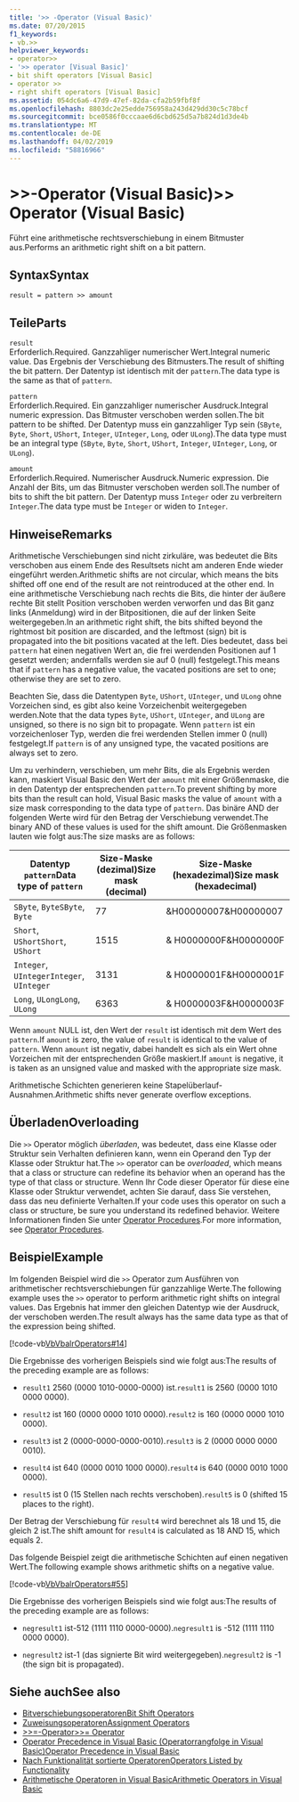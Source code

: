 ```yaml
---
title: '>> -Operator (Visual Basic)'
ms.date: 07/20/2015
f1_keywords:
- vb.>>
helpviewer_keywords:
- operator>>
- '>> operator [Visual Basic]'
- bit shift operators [Visual Basic]
- operator >>
- right shift operators [Visual Basic]
ms.assetid: 054dc6a6-47d9-47ef-82da-cfa2b59fbf8f
ms.openlocfilehash: 8803dc2e25edde756958a243d429dd30c5c78bcf
ms.sourcegitcommit: bce0586f0cccaae6d6cbd625d5a7b824d1d3de4b
ms.translationtype: MT
ms.contentlocale: de-DE
ms.lasthandoff: 04/02/2019
ms.locfileid: "58816966"
---
```

# <a name="-operator-visual-basic"></a><span data-ttu-id="bc642-102">>>-Operator (Visual Basic)</span><span class="sxs-lookup"><span data-stu-id="bc642-102">>> Operator (Visual Basic)</span></span>
<span data-ttu-id="bc642-103">Führt eine arithmetische rechtsverschiebung in einem Bitmuster aus.</span><span class="sxs-lookup"><span data-stu-id="bc642-103">Performs an arithmetic right shift on a bit pattern.</span></span>  
  
## <a name="syntax"></a><span data-ttu-id="bc642-104">Syntax</span><span class="sxs-lookup"><span data-stu-id="bc642-104">Syntax</span></span>  
  
```  
result = pattern >> amount  
```  
  
## <a name="parts"></a><span data-ttu-id="bc642-105">Teile</span><span class="sxs-lookup"><span data-stu-id="bc642-105">Parts</span></span>  
 `result`  
 <span data-ttu-id="bc642-106">Erforderlich.</span><span class="sxs-lookup"><span data-stu-id="bc642-106">Required.</span></span> <span data-ttu-id="bc642-107">Ganzzahliger numerischer Wert.</span><span class="sxs-lookup"><span data-stu-id="bc642-107">Integral numeric value.</span></span> <span data-ttu-id="bc642-108">Das Ergebnis der Verschiebung des Bitmusters.</span><span class="sxs-lookup"><span data-stu-id="bc642-108">The result of shifting the bit pattern.</span></span> <span data-ttu-id="bc642-109">Der Datentyp ist identisch mit der `pattern`.</span><span class="sxs-lookup"><span data-stu-id="bc642-109">The data type is the same as that of `pattern`.</span></span>  
  
 `pattern`  
 <span data-ttu-id="bc642-110">Erforderlich.</span><span class="sxs-lookup"><span data-stu-id="bc642-110">Required.</span></span> <span data-ttu-id="bc642-111">Ein ganzzahliger numerischer Ausdruck.</span><span class="sxs-lookup"><span data-stu-id="bc642-111">Integral numeric expression.</span></span> <span data-ttu-id="bc642-112">Das Bitmuster verschoben werden sollen.</span><span class="sxs-lookup"><span data-stu-id="bc642-112">The bit pattern to be shifted.</span></span> <span data-ttu-id="bc642-113">Der Datentyp muss ein ganzzahliger Typ sein (`SByte`, `Byte`, `Short`, `UShort`, `Integer`, `UInteger`, `Long`, oder `ULong`).</span><span class="sxs-lookup"><span data-stu-id="bc642-113">The data type must be an integral type (`SByte`, `Byte`, `Short`, `UShort`, `Integer`, `UInteger`, `Long`, or `ULong`).</span></span>  
  
 `amount`  
 <span data-ttu-id="bc642-114">Erforderlich.</span><span class="sxs-lookup"><span data-stu-id="bc642-114">Required.</span></span> <span data-ttu-id="bc642-115">Numerischer Ausdruck.</span><span class="sxs-lookup"><span data-stu-id="bc642-115">Numeric expression.</span></span> <span data-ttu-id="bc642-116">Die Anzahl der Bits, um das Bitmuster verschoben werden soll.</span><span class="sxs-lookup"><span data-stu-id="bc642-116">The number of bits to shift the bit pattern.</span></span> <span data-ttu-id="bc642-117">Der Datentyp muss `Integer` oder zu verbreitern `Integer`.</span><span class="sxs-lookup"><span data-stu-id="bc642-117">The data type must be `Integer` or widen to `Integer`.</span></span>  
  
## <a name="remarks"></a><span data-ttu-id="bc642-118">Hinweise</span><span class="sxs-lookup"><span data-stu-id="bc642-118">Remarks</span></span>  
 <span data-ttu-id="bc642-119">Arithmetische Verschiebungen sind nicht zirkuläre, was bedeutet die Bits verschoben aus einem Ende des Resultsets nicht am anderen Ende wieder eingeführt werden.</span><span class="sxs-lookup"><span data-stu-id="bc642-119">Arithmetic shifts are not circular, which means the bits shifted off one end of the result are not reintroduced at the other end.</span></span> <span data-ttu-id="bc642-120">In eine arithmetische Verschiebung nach rechts die Bits, die hinter der äußere rechte Bit stellt Position verschoben werden verworfen und das Bit ganz links (Anmeldung) wird in der Bitpositionen, die auf der linken Seite weitergegeben.</span><span class="sxs-lookup"><span data-stu-id="bc642-120">In an arithmetic right shift, the bits shifted beyond the rightmost bit position are discarded, and the leftmost (sign) bit is propagated into the bit positions vacated at the left.</span></span> <span data-ttu-id="bc642-121">Dies bedeutet, dass bei `pattern` hat einen negativen Wert an, die frei werdenden Positionen auf 1 gesetzt werden; andernfalls werden sie auf 0 (null) festgelegt.</span><span class="sxs-lookup"><span data-stu-id="bc642-121">This means that if `pattern` has a negative value, the vacated positions are set to one; otherwise they are set to zero.</span></span>  
  
 <span data-ttu-id="bc642-122">Beachten Sie, dass die Datentypen `Byte`, `UShort`, `UInteger`, und `ULong` ohne Vorzeichen sind, es gibt also keine Vorzeichenbit weitergegeben werden.</span><span class="sxs-lookup"><span data-stu-id="bc642-122">Note that the data types `Byte`, `UShort`, `UInteger`, and `ULong` are unsigned, so there is no sign bit to propagate.</span></span> <span data-ttu-id="bc642-123">Wenn `pattern` ist ein vorzeichenloser Typ, werden die frei werdenden Stellen immer 0 (null) festgelegt.</span><span class="sxs-lookup"><span data-stu-id="bc642-123">If `pattern` is of any unsigned type, the vacated positions are always set to zero.</span></span>  
  
 <span data-ttu-id="bc642-124">Um zu verhindern, verschieben, um mehr Bits, die als Ergebnis werden kann, maskiert Visual Basic den Wert der `amount` mit einer Größenmaske, die in den Datentyp der entsprechenden `pattern`.</span><span class="sxs-lookup"><span data-stu-id="bc642-124">To prevent shifting by more bits than the result can hold, Visual Basic masks the value of `amount` with a size mask corresponding to the data type of `pattern`.</span></span> <span data-ttu-id="bc642-125">Das binäre AND der folgenden Werte wird für den Betrag der Verschiebung verwendet.</span><span class="sxs-lookup"><span data-stu-id="bc642-125">The binary AND of these values is used for the shift amount.</span></span> <span data-ttu-id="bc642-126">Die Größenmasken lauten wie folgt aus:</span><span class="sxs-lookup"><span data-stu-id="bc642-126">The size masks are as follows:</span></span>  
  
|<span data-ttu-id="bc642-127">Datentyp `pattern`</span><span class="sxs-lookup"><span data-stu-id="bc642-127">Data type of `pattern`</span></span>|<span data-ttu-id="bc642-128">Size-Maske (dezimal)</span><span class="sxs-lookup"><span data-stu-id="bc642-128">Size mask (decimal)</span></span>|<span data-ttu-id="bc642-129">Size-Maske (hexadezimal)</span><span class="sxs-lookup"><span data-stu-id="bc642-129">Size mask (hexadecimal)</span></span>|  
|----------------------------|---------------------------|-------------------------------|  
|<span data-ttu-id="bc642-130">`SByte`, `Byte`</span><span class="sxs-lookup"><span data-stu-id="bc642-130">`SByte`, `Byte`</span></span>|<span data-ttu-id="bc642-131">7</span><span class="sxs-lookup"><span data-stu-id="bc642-131">7</span></span>|<span data-ttu-id="bc642-132">&H00000007</span><span class="sxs-lookup"><span data-stu-id="bc642-132">&H00000007</span></span>|  
|<span data-ttu-id="bc642-133">`Short`, `UShort`</span><span class="sxs-lookup"><span data-stu-id="bc642-133">`Short`, `UShort`</span></span>|<span data-ttu-id="bc642-134">15</span><span class="sxs-lookup"><span data-stu-id="bc642-134">15</span></span>|<span data-ttu-id="bc642-135">&AMP; H0000000F</span><span class="sxs-lookup"><span data-stu-id="bc642-135">&H0000000F</span></span>|  
|<span data-ttu-id="bc642-136">`Integer`, `UInteger`</span><span class="sxs-lookup"><span data-stu-id="bc642-136">`Integer`, `UInteger`</span></span>|<span data-ttu-id="bc642-137">31</span><span class="sxs-lookup"><span data-stu-id="bc642-137">31</span></span>|<span data-ttu-id="bc642-138">&AMP; H0000001F</span><span class="sxs-lookup"><span data-stu-id="bc642-138">&H0000001F</span></span>|  
|<span data-ttu-id="bc642-139">`Long`, `ULong`</span><span class="sxs-lookup"><span data-stu-id="bc642-139">`Long`, `ULong`</span></span>|<span data-ttu-id="bc642-140">63</span><span class="sxs-lookup"><span data-stu-id="bc642-140">63</span></span>|<span data-ttu-id="bc642-141">&AMP; H0000003F</span><span class="sxs-lookup"><span data-stu-id="bc642-141">&H0000003F</span></span>|  
  
 <span data-ttu-id="bc642-142">Wenn `amount` NULL ist, den Wert der `result` ist identisch mit dem Wert des `pattern`.</span><span class="sxs-lookup"><span data-stu-id="bc642-142">If `amount` is zero, the value of `result` is identical to the value of `pattern`.</span></span> <span data-ttu-id="bc642-143">Wenn `amount` ist negativ, dabei handelt es sich als ein Wert ohne Vorzeichen mit der entsprechenden Größe maskiert.</span><span class="sxs-lookup"><span data-stu-id="bc642-143">If `amount` is negative, it is taken as an unsigned value and masked with the appropriate size mask.</span></span>  
  
 <span data-ttu-id="bc642-144">Arithmetische Schichten generieren keine Stapelüberlauf-Ausnahmen.</span><span class="sxs-lookup"><span data-stu-id="bc642-144">Arithmetic shifts never generate overflow exceptions.</span></span>  
  
## <a name="overloading"></a><span data-ttu-id="bc642-145">Überladen</span><span class="sxs-lookup"><span data-stu-id="bc642-145">Overloading</span></span>  
 <span data-ttu-id="bc642-146">Die `>>` Operator möglich *überladen*, was bedeutet, dass eine Klasse oder Struktur sein Verhalten definieren kann, wenn ein Operand den Typ der Klasse oder Struktur hat.</span><span class="sxs-lookup"><span data-stu-id="bc642-146">The `>>` operator can be *overloaded*, which means that a class or structure can redefine its behavior when an operand has the type of that class or structure.</span></span> <span data-ttu-id="bc642-147">Wenn Ihr Code dieser Operator für diese eine Klasse oder Struktur verwendet, achten Sie darauf, dass Sie verstehen, dass das neu definierte Verhalten.</span><span class="sxs-lookup"><span data-stu-id="bc642-147">If your code uses this operator on such a class or structure, be sure you understand its redefined behavior.</span></span> <span data-ttu-id="bc642-148">Weitere Informationen finden Sie unter [Operator Procedures](../../../visual-basic/programming-guide/language-features/procedures/operator-procedures.md).</span><span class="sxs-lookup"><span data-stu-id="bc642-148">For more information, see [Operator Procedures](../../../visual-basic/programming-guide/language-features/procedures/operator-procedures.md).</span></span>  
  
## <a name="example"></a><span data-ttu-id="bc642-149">Beispiel</span><span class="sxs-lookup"><span data-stu-id="bc642-149">Example</span></span>  
 <span data-ttu-id="bc642-150">Im folgenden Beispiel wird die `>>` Operator zum Ausführen von arithmetischer rechtsverschiebungen für ganzzahlige Werte.</span><span class="sxs-lookup"><span data-stu-id="bc642-150">The following example uses the `>>` operator to perform arithmetic right shifts on integral values.</span></span> <span data-ttu-id="bc642-151">Das Ergebnis hat immer den gleichen Datentyp wie der Ausdruck, der verschoben werden.</span><span class="sxs-lookup"><span data-stu-id="bc642-151">The result always has the same data type as that of the expression being shifted.</span></span>  
  
 [!code-vb[VbVbalrOperators#14](~/samples/snippets/visualbasic/VS_Snippets_VBCSharp/VbVbalrOperators/VB/Class1.vb#14)]  
  
 <span data-ttu-id="bc642-152">Die Ergebnisse des vorherigen Beispiels sind wie folgt aus:</span><span class="sxs-lookup"><span data-stu-id="bc642-152">The results of the preceding example are as follows:</span></span>  
  
-   <span data-ttu-id="bc642-153">`result1` 2560 (0000 1010-0000-0000) ist.</span><span class="sxs-lookup"><span data-stu-id="bc642-153">`result1` is 2560 (0000 1010 0000 0000).</span></span>  
  
-   <span data-ttu-id="bc642-154">`result2` ist 160 (0000 0000 1010 0000).</span><span class="sxs-lookup"><span data-stu-id="bc642-154">`result2` is 160 (0000 0000 1010 0000).</span></span>  
  
-   <span data-ttu-id="bc642-155">`result3` ist 2 (0000-0000-0000-0010).</span><span class="sxs-lookup"><span data-stu-id="bc642-155">`result3` is 2 (0000 0000 0000 0010).</span></span>  
  
-   <span data-ttu-id="bc642-156">`result4` ist 640 (0000 0010 1000 0000).</span><span class="sxs-lookup"><span data-stu-id="bc642-156">`result4` is 640 (0000 0010 1000 0000).</span></span>  
  
-   <span data-ttu-id="bc642-157">`result5` ist 0 (15 Stellen nach rechts verschoben).</span><span class="sxs-lookup"><span data-stu-id="bc642-157">`result5` is 0 (shifted 15 places to the right).</span></span>  
  
 <span data-ttu-id="bc642-158">Der Betrag der Verschiebung für `result4` wird berechnet als 18 und 15, die gleich 2 ist.</span><span class="sxs-lookup"><span data-stu-id="bc642-158">The shift amount for `result4` is calculated as 18 AND 15, which equals 2.</span></span>  
  
 <span data-ttu-id="bc642-159">Das folgende Beispiel zeigt die arithmetische Schichten auf einen negativen Wert.</span><span class="sxs-lookup"><span data-stu-id="bc642-159">The following example shows arithmetic shifts on a negative value.</span></span>  
  
 [!code-vb[VbVbalrOperators#55](~/samples/snippets/visualbasic/VS_Snippets_VBCSharp/VbVbalrOperators/VB/Class1.vb#55)]  
  
 <span data-ttu-id="bc642-160">Die Ergebnisse des vorherigen Beispiels sind wie folgt aus:</span><span class="sxs-lookup"><span data-stu-id="bc642-160">The results of the preceding example are as follows:</span></span>  
  
-   <span data-ttu-id="bc642-161">`negresult1` ist-512 (1111 1110 0000-0000).</span><span class="sxs-lookup"><span data-stu-id="bc642-161">`negresult1` is -512 (1111 1110 0000 0000).</span></span>  
  
-   <span data-ttu-id="bc642-162">`negresult2` ist-1 (das signierte Bit wird weitergegeben).</span><span class="sxs-lookup"><span data-stu-id="bc642-162">`negresult2` is -1 (the sign bit is propagated).</span></span>  
  
## <a name="see-also"></a><span data-ttu-id="bc642-163">Siehe auch</span><span class="sxs-lookup"><span data-stu-id="bc642-163">See also</span></span>

- [<span data-ttu-id="bc642-164">Bitverschiebungsoperatoren</span><span class="sxs-lookup"><span data-stu-id="bc642-164">Bit Shift Operators</span></span>](../../../visual-basic/language-reference/operators/bit-shift-operators.md)
- [<span data-ttu-id="bc642-165">Zuweisungsoperatoren</span><span class="sxs-lookup"><span data-stu-id="bc642-165">Assignment Operators</span></span>](../../../visual-basic/language-reference/operators/assignment-operators.md)
- [<span data-ttu-id="bc642-166">>>=-Operator</span><span class="sxs-lookup"><span data-stu-id="bc642-166">>>= Operator</span></span>](../../../visual-basic/language-reference/operators/right-shift-assignment-operator.md)
- [<span data-ttu-id="bc642-167">Operator Precedence in Visual Basic (Operatorrangfolge in Visual Basic)</span><span class="sxs-lookup"><span data-stu-id="bc642-167">Operator Precedence in Visual Basic</span></span>](../../../visual-basic/language-reference/operators/operator-precedence.md)
- [<span data-ttu-id="bc642-168">Nach Funktionalität sortierte Operatoren</span><span class="sxs-lookup"><span data-stu-id="bc642-168">Operators Listed by Functionality</span></span>](../../../visual-basic/language-reference/operators/operators-listed-by-functionality.md)
- [<span data-ttu-id="bc642-169">Arithmetische Operatoren in Visual Basic</span><span class="sxs-lookup"><span data-stu-id="bc642-169">Arithmetic Operators in Visual Basic</span></span>](../../../visual-basic/programming-guide/language-features/operators-and-expressions/arithmetic-operators.md)
